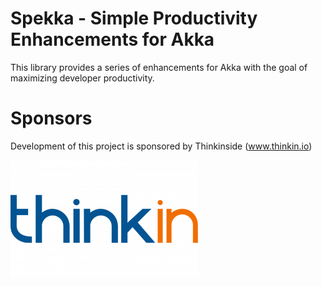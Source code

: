 # Spekka - Simple Productivity Enhancements for Akka

This library provides a series of enhancements for Akka with the goal of maximizing developer productivity.


# Sponsors

Development of this project is sponsored by Thinkinside (www.thinkin.io)

![ThinkIN logo](spekka-docs/src/main/paradox/images/thinkin.png)